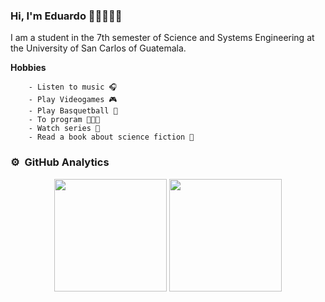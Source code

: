 ### Hi, I'm Eduardo ✌🏻️👨🏻‍💻

I am a student in the 7th semester of Science and Systems Engineering at the University of San Carlos of Guatemala.

**Hobbies**
~~~
    - Listen to music 🎧
    - Play Videogames 🎮
    - Play Basquetball 🏀
    - To program 👨🏻‍💻
    - Watch series 👀
    - Read a book about science fiction 📖
~~~



### ⚙️ &nbsp;GitHub Analytics
<p align="center">
  <img height="180em" src="https://github-readme-stats-eight-theta.vercel.app/api/top-langs/?username=edag09&layout=compact&langs_count=8&theme=blue-green">
  <img height="180em" src="https://github-readme-stats-eight-theta.vercel.app/api?username=edag09&show_icons=true&&theme=blue-green&include_all_commits=true&count_private=true">
</p>


<!--
**Edag09/Edag09** is a ✨ _special_ ✨ repository because its `README.md` (this file) appears on your GitHub profile.

Here are some ideas to get you started:

- 🔭 I’m currently working on ...
- 🌱 I’m currently learning ...
- 👯 I’m looking to collaborate on ...
- 🤔 I’m looking for help with ...
- 💬 Ask me about ...
- 📫 How to reach me: ...
- 😄 Pronouns: ...
- ⚡ Fun fact: ...
-->
